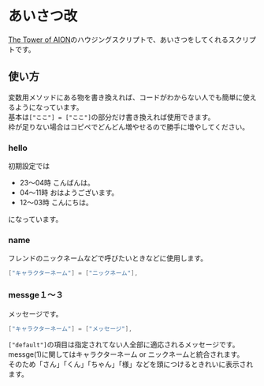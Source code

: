 # あいさつ改

[The Tower of AION](https://www.ncsoft.jp/aion/)のハウジングスクリプトで、あいさつをしてくれるスクリプトです。

## 使い方

変数用メソッドにある物を書き換えれば、コードがわからない人でも簡単に使えるようになっています。  
基本は`["ここ"] = ["ここ"]`の部分だけ書き換えれば使用できます。  
枠が足りない場合はコピペでどんどん増やせるので勝手に増やしてください。

### hello

初期設定では

* 23～04時 こんばんは。
* 04～11時 おはようございます。
* 12～03時 こんにちは。

になっています。

### name

フレンドのニックネームなどで呼びたいときなどに使用します。

```lua
["キャラクターネーム"] = ["ニックネーム"],
```

### messge１～３

メッセージです。

```lua
["キャラクターネーム"] = ["メッセージ"],
```

`["default"]`の項目は指定されてない人全部に適応されるメッセージです。  
messge(1)に関してはキャラクターネーム or ニックネームと統合されます。  
そのため「さん」「くん」「ちゃん」「様」などを頭につけるときれいに表示されます。